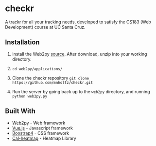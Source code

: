 # checkr
A trackr for all your tracking needs, developed to satisfy the CS183 (Web Development) course at UC Santa Cruz.

## Installation
1. Install the Web2py [source](http://www.web2py.com/init/default/download). After download, unzip into your working directory.

2. ```cd web2py/applications/```
3. Clone the checkr repository ```git clone https://github.com/mnholtz/checkr.git```
4. Run the server by going back up to the ```web2py``` directory, and running ```python web2py.py```

## Built With
* [Web2py](http://www.web2py.com/) - Web framework
* [Vue.js](https://vuejs.org/) - Javascript framework
* [Boostrap4](https://getbootstrap.com/) - CSS framework
* [Cal-heatmap](http://cal-heatmap.com/) - Heatmap Library
